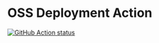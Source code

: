 # OSS Deployment Action

[![GitHub Action status](https://github.com/YangHanlin/oss-deployment-action/workflows/Deploy%20to%20OSS/badge.svg)](https://github.com/YangHanlin/oss-deployment-action/actions?query=workflow%3A%22Deploy+to+OSS%22)